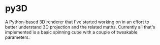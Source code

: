 # py3D
A Python-based 3D renderer that I've started working on in an effort to better understand 3D projection and the related maths.
Currently all that's implemented is a basic spinning cube with a couple of tweakable parameters.
